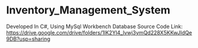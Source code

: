 # Inventory_Management_System
Developed In C#, Using MySql Workbench Database
Source Code Link: https://drive.google.com/drive/folders/1lK2Yl4_lvwj3ymQd228X5KKwJIdQe9DB?usp=sharing
